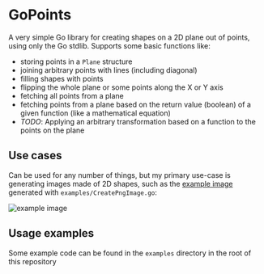 # GoPoints

A very simple Go library for creating shapes on a 2D plane out of points, using only the Go stdlib. Supports some basic functions like:
- storing points in a `Plane` structure
- joining arbitrary points with lines (including diagonal)
- filling shapes with points
- flipping the whole plane or some points along the X or Y axis
- fetching all points from a plane
- fetching points from a plane based on the return value (boolean) of a given function (like a mathematical equation)
- *TODO*: Applying an arbitrary transformation based on a function to the points on the plane

## Use cases

Can be used for any number of things, but my primary use-case is generating images made of 2D shapes, such as the [example image](https://github.com/TR-SLimey/gopoints/blob/master/examples/CreatePngImage.png?raw=true) generated with `examples/CreatePngImage.go`:

![example image](https://github.com/TR-SLimey/gopoints/blob/master/examples/CreatePngImage.png?raw=true)

## Usage examples

Some example code can be found in the `examples` directory in the root of this repository

